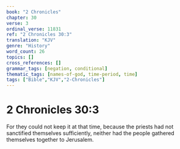 ```yaml
---
book: "2 Chronicles"
chapter: 30
verse: 3
ordinal_verse: 11831
ref: "2 Chronicles 30:3"
translation: "KJV"
genre: "History"
word_count: 26
topics: []
cross_references: []
grammar_tags: [negation, conditional]
thematic_tags: [names-of-god, time-period, time]
tags: ["Bible","KJV","2-Chronicles"]
---
```


# 2 Chronicles 30:3

For they could not keep it at that time, because the priests had not sanctified themselves sufficiently, neither had the people gathered themselves together to Jerusalem.
